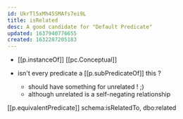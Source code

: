 ```yaml
---
id: UkrTl5xMh45SMAfs7ei9L
title: isRelated
desc: A good candidate for "Default Predicate"
updated: 1637940776655
created: 1632287205183
---
```




- [[p.instanceOf]] [[pc.Conceptual]]

- isn't every predicate a [[p.subPredicateOf]] this ? 
  - should have something for unrelated ! ;)
  - although unrelated is a self-negating relationship

[[p.equivalentPredicate]] schema:isRelatedTo, dbo:related 
